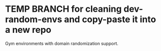 # TEMP BRANCH for cleaning dev-random-envs and copy-paste it into a new repo
Gym environments with domain randomization support.
